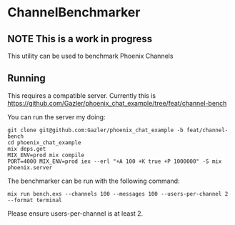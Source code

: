 # ChannelBenchmarker

## NOTE This is a work in progress

This utility can be used to benchmark Phoenix Channels

## Running

This requires a compatible server. Currently this is
https://github.com/Gazler/phoenix_chat_example/tree/feat/channel-bench

You can run the server my doing:

```shell
git clone git@github.com:Gazler/phoenix_chat_example -b feat/channel-bench
cd phoenix_chat_example
mix deps.get
MIX_ENV=prod mix compile
PORT=4000 MIX_ENV=prod iex --erl "+A 100 +K true +P 1000000" -S mix phoenix.server
```

The benchmarker can be run with the following command:

    mix run bench.exs --channels 100 --messages 100 --users-per-channel 2 --format terminal

Please ensure users-per-channel is at least 2.


